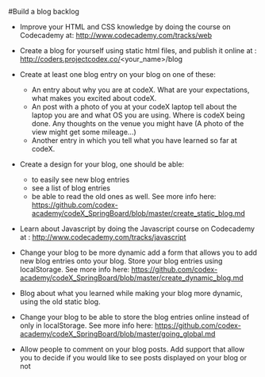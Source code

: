 #Build a blog backlog

* Improve your HTML and CSS knowledge by doing the course on Codecademy at:
	http://www.codecademy.com/tracks/web

* Create a blog for yourself using static html files, and publish it online at : http://coders.projectcodex.co/<your_name>/blog

* Create at least one blog entry on your blog on one of these:
	* An entry about why you are at codeX. What are your expectations, what makes you excited about codeX.
	* An post with a photo of you at your codeX laptop tell about the laptop you are and what OS you are using. Where is codeX being done. Any thoughts on the venue you might have (A photo of the view might get some mileage...)
	* Another entry in which you tell what you have learned so far at codeX. 	


* Create a design for your blog, one should be able:
	* to easily see new blog entries
	* see a list of blog entries
	* be able to read the old ones as well. 
See more info here: 
	https://github.com/codex-academy/codeX_SpringBoard/blob/master/create_static_blog.md

* Learn about Javascript by doing the Javascript course on Codecademy at : 
	http://www.codecademy.com/tracks/javascript

* Change your blog to be more dynamic add a form that allows you to add new blog entries onto your blog. Store your blog entries using localStorage. See more info here: https://github.com/codex-academy/codeX_SpringBoard/blob/master/create_dynamic_blog.md

* Blog about what you learned while making your blog more dynamic, using the old static blog.

* Change your blog to be able to store the blog entries online instead of only in localStorage. See more info here: https://github.com/codex-academy/codeX_SpringBoard/blob/master/going_global.md
* Allow people to comment on your blog posts. Add support that allow you to decide if you would like to see posts displayed on your blog or not
